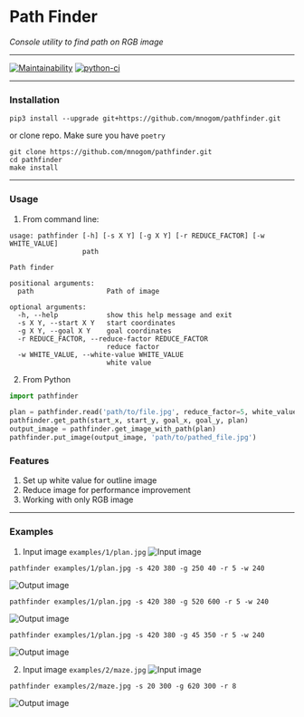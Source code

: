 # Path Finder
_Console utility to find path on RGB image_

---
[![Maintainability](https://api.codeclimate.com/v1/badges/7a6eeed13e700478f9eb/maintainability)](https://codeclimate.com/github/mnogom/pathfinder/maintainability)
[![python-ci](https://github.com/mnogom/pathfinder/actions/workflows/python-ci.yml/badge.svg)](https://github.com/mnogom/pathfinder/actions/workflows/python-ci.yml)


---
### Installation
```commandline
pip3 install --upgrade git+https://github.com/mnogom/pathfinder.git
```
or clone repo. Make sure you have `poetry`
```commandline
git clone https://github.com/mnogom/pathfinder.git
cd pathfinder
make install
```

---
### Usage
1. From command line:
```commandline
usage: pathfinder [-h] [-s X Y] [-g X Y] [-r REDUCE_FACTOR] [-w WHITE_VALUE]
                  path

Path finder

positional arguments:
  path                  Path of image

optional arguments:
  -h, --help            show this help message and exit
  -s X Y, --start X Y   start coordinates
  -g X Y, --goal X Y    goal coordinates
  -r REDUCE_FACTOR, --reduce-factor REDUCE_FACTOR
                        reduce factor
  -w WHITE_VALUE, --white-value WHITE_VALUE
                        white value
```
2. From Python

```python
import pathfinder

plan = pathfinder.read('path/to/file.jpg', reduce_factor=5, white_value=240)
pathfinder.get_path(start_x, start_y, goal_x, goal_y, plan)
output_image = pathfinder.get_image_with_path(plan)
pathfinder.put_image(output_image, 'path/to/pathed_file.jpg')
```

### Features
1. Set up white value for outline image
2. Reduce image for performance improvement
3. Working with only RGB image

---
### Examples
1. Input image `examples/1/plan.jpg`
![Input image](https://github.com/mnogom/pathfinder/blob/main/examples/1/plan.jpg?raw=true)
```commandline
pathfinder examples/1/plan.jpg -s 420 380 -g 250 40 -r 5 -w 240
```
![Output image](https://github.com/mnogom/pathfinder/blob/main/examples/1/plan-from-420_380-to-250_40.jpg?raw=true)
```commandline
pathfinder examples/1/plan.jpg -s 420 380 -g 520 600 -r 5 -w 240
```
![Output image](https://github.com/mnogom/pathfinder/blob/main/examples/1/plan-from-420_380-to-520_600.jpg?raw=true)
```commandline
pathfinder examples/1/plan.jpg -s 420 380 -g 45 350 -r 5 -w 240
```
![Output image](https://github.com/mnogom/pathfinder/blob/main/examples/1/plan-from-420_380-to-45_350.jpg?raw=true)

2. Input image `examples/2/maze.jpg`
![Input image](https://github.com/mnogom/pathfinder/blob/main/examples/2/maze.jpg?raw=true)
```commandline
pathfinder examples/2/maze.jpg -s 20 300 -g 620 300 -r 8
```
![Output image](https://github.com/mnogom/pathfinder/blob/main/examples/2/maze-from-20_300-to-620_300.jpg?raw=true)
